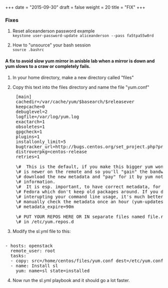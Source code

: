 +++
date = "2015-09-30"
draft = false
weight = 20
title = "FIX"
+++

### Fixes

1. Reset aliceanderson password example  
   `keystone user-password-update aliceanderson --pass fa5tpa55w0rd`


2. How to "unsource" your bash session  
   `source .bashrc`

#### A fix to avoid slow yum mirror in anisble lab when a mirror is down and yum slows to a craw or completely fails.

1. In your home directory, make a new directory called "files"

2. Copy this text into the files directory and name the file "yum.conf"
<pre>
    [main]
    cachedir=/var/cache/yum/$basearch/$releasever
    keepcache=0
    debuglevel=2
    logfile=/var/log/yum.log
    exactarch=1
    obsoletes=1
    gpgcheck=1
    plugins=1
    installonly_limit=5
    bugtracker_url=http://bugs.centos.org/set_project.php?project_id=23&ref=http://bugs.centos.org/bug_report_page.php?category=yum
    distroverpkg=centos-release
    retries=1

    \#  This is the default, if you make this bigger yum won't see if the metadata
    \# is newer on the remote and so you'll "gain" the bandwidth of not having to
    \# download the new metadata and "pay" for it by yum not having correct
    \# information.
    \#  It is esp. important, to have correct metadata, for distributions like
    \# Fedora which don't keep old packages around. If you don't like this checking
    \# interupting your command line usage, it's much better to have something
    \# manually check the metadata once an hour (yum-updatesd will do this).
    \# metadata_expire=90m

    \# PUT YOUR REPOS HERE OR IN separate files named file.repo
    \# in /etc/yum.repos.d    
</pre>


3. Modify the sl.yml file to this:
<pre> 
- hosts: openstack  
  remote_user: root  
  tasks:  
  - copy: src=/home/centos/files/yum.conf dest=/etc/yum.conf owner=root group=root mode=0644  
  - name: Install sl  
    yum: name=sl state=installed  
</pre>    

4. Now run the sl.yml playbook and it should go a lot faster.

